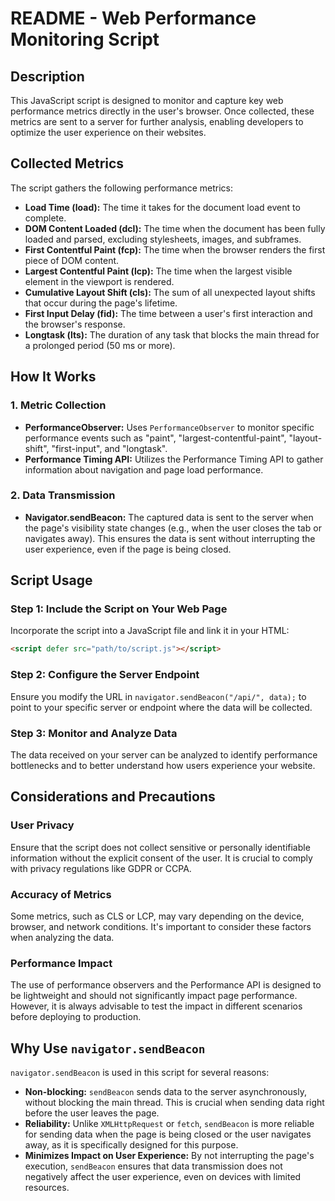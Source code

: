 # README - Web Performance Monitoring Script

## Description
This JavaScript script is designed to monitor and capture key web performance metrics directly in the user's browser. Once collected, these metrics are sent to a server for further analysis, enabling developers to optimize the user experience on their websites.

## Collected Metrics
The script gathers the following performance metrics:

- **Load Time (load):** The time it takes for the document load event to complete.
- **DOM Content Loaded (dcl):** The time when the document has been fully loaded and parsed, excluding stylesheets, images, and subframes.
- **First Contentful Paint (fcp):** The time when the browser renders the first piece of DOM content.
- **Largest Contentful Paint (lcp):** The time when the largest visible element in the viewport is rendered.
- **Cumulative Layout Shift (cls):** The sum of all unexpected layout shifts that occur during the page's lifetime.
- **First Input Delay (fid):** The time between a user's first interaction and the browser's response.
- **Longtask (lts):** The duration of any task that blocks the main thread for a prolonged period (50 ms or more).

## How It Works

### 1. Metric Collection
- **PerformanceObserver:** Uses `PerformanceObserver` to monitor specific performance events such as "paint", "largest-contentful-paint", "layout-shift", "first-input", and "longtask".
- **Performance Timing API:** Utilizes the Performance Timing API to gather information about navigation and page load performance.

### 2. Data Transmission
- **Navigator.sendBeacon:** The captured data is sent to the server when the page's visibility state changes (e.g., when the user closes the tab or navigates away). This ensures the data is sent without interrupting the user experience, even if the page is being closed.

## Script Usage

### Step 1: Include the Script on Your Web Page
Incorporate the script into a JavaScript file and link it in your HTML:

```html
<script defer src="path/to/script.js"></script>
```
### Step 2: Configure the Server Endpoint
Ensure you modify the URL in `navigator.sendBeacon("/api/", data);` to point to your specific server or endpoint where the data will be collected.

### Step 3: Monitor and Analyze Data
The data received on your server can be analyzed to identify performance bottlenecks and to better understand how users experience your website.

## Considerations and Precautions

### User Privacy
Ensure that the script does not collect sensitive or personally identifiable information without the explicit consent of the user. It is crucial to comply with privacy regulations like GDPR or CCPA.

### Accuracy of Metrics
Some metrics, such as CLS or LCP, may vary depending on the device, browser, and network conditions. It's important to consider these factors when analyzing the data.

### Performance Impact
The use of performance observers and the Performance API is designed to be lightweight and should not significantly impact page performance. However, it is always advisable to test the impact in different scenarios before deploying to production.

## Why Use `navigator.sendBeacon`
`navigator.sendBeacon` is used in this script for several reasons:

- **Non-blocking:** `sendBeacon` sends data to the server asynchronously, without blocking the main thread. This is crucial when sending data right before the user leaves the page.
- **Reliability:** Unlike `XMLHttpRequest` or `fetch`, `sendBeacon` is more reliable for sending data when the page is being closed or the user navigates away, as it is specifically designed for this purpose.
- **Minimizes Impact on User Experience:** By not interrupting the page's execution, `sendBeacon` ensures that data transmission does not negatively affect the user experience, even on devices with limited resources.
